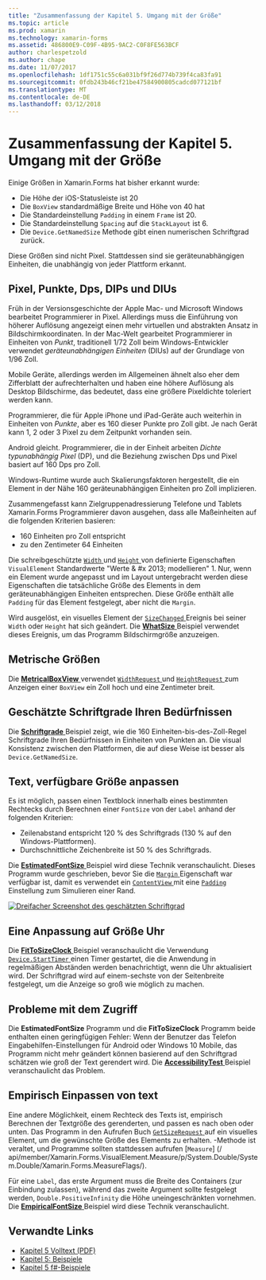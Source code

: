 ```yaml
---
title: "Zusammenfassung der Kapitel 5. Umgang mit der Größe"
ms.topic: article
ms.prod: xamarin
ms.technology: xamarin-forms
ms.assetid: 486800E9-C09F-4B95-9AC2-C0F8FE563BCF
author: charlespetzold
ms.author: chape
ms.date: 11/07/2017
ms.openlocfilehash: 1df1751c55c6a031bf9f26d774b739f4ca83fa91
ms.sourcegitcommit: 0fdb243b46cf21be47584900805cadcd077121bf
ms.translationtype: MT
ms.contentlocale: de-DE
ms.lasthandoff: 03/12/2018
---
```

# <a name="summary-of-chapter-5-dealing-with-sizes"></a>Zusammenfassung der Kapitel 5. Umgang mit der Größe

Einige Größen in Xamarin.Forms hat bisher erkannt wurde:

- Die Höhe der iOS-Statusleiste ist 20
- Die `BoxView` standardmäßige Breite und Höhe von 40 hat
- Die Standardeinstellung `Padding` in einem `Frame` ist 20.
- Die Standardeinstellung `Spacing` auf die `StackLayout` ist 6.
- Die `Device.GetNamedSize` Methode gibt einen numerischen Schriftgrad zurück.

Diese Größen sind nicht Pixel. Stattdessen sind sie geräteunabhängigen Einheiten, die unabhängig von jeder Plattform erkannt.

## <a name="pixels-points-dps-dips-and-dius"></a>Pixel, Punkte, Dps, DIPs und DIUs

Früh in der Versionsgeschichte der Apple Mac- und Microsoft Windows bearbeitet Programmierer in Pixel. Allerdings muss die Einführung von höherer Auflösung angezeigt einen mehr virtuellen und abstrakten Ansatz in Bildschirmkoordinaten. In der Mac-Welt gearbeitet Programmierer in Einheiten von *Punkt*, traditionell 1/72 Zoll beim Windows-Entwickler verwendet *geräteunabhängigen Einheiten* (DIUs) auf der Grundlage von 1/96 Zoll.

Mobile Geräte, allerdings werden im Allgemeinen ähnelt also eher dem Zifferblatt der aufrechterhalten und haben eine höhere Auflösung als Desktop Bildschirme, das bedeutet, dass eine größere Pixeldichte toleriert werden kann.

Programmierer, die für Apple iPhone und iPad-Geräte auch weiterhin in Einheiten von *Punkte*, aber es 160 dieser Punkte pro Zoll gibt. Je nach Gerät kann 1, 2 oder 3 Pixel zu dem Zeitpunkt vorhanden sein.

Android gleicht. Programmierer, die in der Einheit arbeiten *Dichte typunabhängig Pixel* (DP), und die Beziehung zwischen Dps und Pixel basiert auf 160 Dps pro Zoll.

Windows-Runtime wurde auch Skalierungsfaktoren hergestellt, die ein Element in der Nähe 160 geräteunabhängigen Einheiten pro Zoll implizieren.

Zusammengefasst kann Zielgruppenadressierung Telefone und Tablets Xamarin.Forms Programmierer davon ausgehen, dass alle Maßeinheiten auf die folgenden Kriterien basieren:

- 160 Einheiten pro Zoll entspricht
- zu den Zentimeter 64 Einheiten

Die schreibgeschützte [ `Width` ](https://developer.xamarin.com/api/property/Xamarin.Forms.VisualElement.Width/) und [ `Height` ](https://developer.xamarin.com/api/property/Xamarin.Forms.VisualElement.Height/) von definierte Eigenschaften `VisualElement` Standardwerte "Werte & #x 2013; modellieren" 1. Nur, wenn ein Element wurde angepasst und im Layout untergebracht werden diese Eigenschaften die tatsächliche Größe des Elements in dem geräteunabhängigen Einheiten entsprechen. Diese Größe enthält alle `Padding` für das Element festgelegt, aber nicht die `Margin`.

Wird ausgelöst, ein visuelles Element der [ `SizeChanged` ](https://developer.xamarin.com/api/event/Xamarin.Forms.VisualElement.SizeChanged/) Ereignis bei seiner `Width` oder `Height` hat sich geändert. Die [ **WhatSize** ](https://github.com/xamarin/xamarin-forms-book-samples/tree/master/Chapter05/WhatSize) Beispiel verwendet dieses Ereignis, um das Programm Bildschirmgröße anzuzeigen.

## <a name="metrical-sizes"></a>Metrische Größen

Die [ **MetricalBoxView** ](https://github.com/xamarin/xamarin-forms-book-samples/tree/master/Chapter05/MetricalBoxView) verwendet [ `WidthRequest` ](https://developer.xamarin.com/api/property/Xamarin.Forms.VisualElement.WidthRequest/) und [ `HeightRequest` ](https://developer.xamarin.com/api/property/Xamarin.Forms.VisualElement.HeightRequest/) zum Anzeigen einer `BoxView` ein Zoll hoch und eine Zentimeter breit.

## <a name="estimated-font-sizes"></a>Geschätzte Schriftgrade Ihren Bedürfnissen

Die [ **Schriftgrade** ](https://github.com/xamarin/xamarin-forms-book-samples/tree/master/Chapter05/FontSizes) Beispiel zeigt, wie die 160 Einheiten-bis-des-Zoll-Regel Schriftgrade Ihren Bedürfnissen in Einheiten von Punkten an. Die visual Konsistenz zwischen den Plattformen, die auf diese Weise ist besser als `Device.GetNamedSize`.

## <a name="fitting-text-to-available-size"></a>Text, verfügbare Größe anpassen

Es ist möglich, passen einen Textblock innerhalb eines bestimmten Rechtecks durch Berechnen einer `FontSize` von der `Label` anhand der folgenden Kriterien:

- Zeilenabstand entspricht 120 % des Schriftgrads (130 % auf den Windows-Plattformen).
- Durchschnittliche Zeichenbreite ist 50 % des Schriftgrads.

Die [ **EstimatedFontSize** ](https://github.com/xamarin/xamarin-forms-book-samples/tree/master/Chapter05/EstimatedFontSize) Beispiel wird diese Technik veranschaulicht. Dieses Programm wurde geschrieben, bevor Sie die [ `Margin` ](https://developer.xamarin.com/api/property/Xamarin.Forms.View.Margin/) Eigenschaft war verfügbar ist, damit es verwendet ein [ `ContentView` ](https://developer.xamarin.com/api/type/Xamarin.Forms.ContentView/) mit eine [ `Padding` ](https://developer.xamarin.com/api/property/Xamarin.Forms.Layout.Padding/) Einstellung zum Simulieren einer Rand.

[![Dreifacher Screenshot des geschätzten Schriftgrad](images/ch05fg07-small.png ", verfügbare Größe des Texts")](images/ch05fg07-large.png#lightbox "Text an verfügbare Größe anpassen")

## <a name="a-fit-to-size-clock"></a>Eine Anpassung auf Größe Uhr

Die [ **FitToSizeClock** ](https://github.com/xamarin/xamarin-forms-book-samples/tree/master/Chapter05/FitToSizeClock) Beispiel veranschaulicht die Verwendung [ `Device.StartTimer` ](https://developer.xamarin.com/api/member/Xamarin.Forms.Device.StartTimer/p/System.TimeSpan/System.Func%7BSystem.Boolean%7D/) einen Timer gestartet, die die Anwendung in regelmäßigen Abständen werden benachrichtigt, wenn die Uhr aktualisiert wird. Der Schriftgrad wird auf einem-sechste von der Seitenbreite festgelegt, um die Anzeige so groß wie möglich zu machen.

## <a name="accessibility-issues"></a>Probleme mit dem Zugriff

Die **EstimatedFontSize** Programm und die **FitToSizeClock** Programm beide enthalten einen geringfügigen Fehler: Wenn der Benutzer das Telefon Eingabehilfen-Einstellungen für Android oder Windows 10 Mobile, das Programm nicht mehr geändert können basierend auf den Schriftgrad schätzen wie groß der Text gerendert wird. Die [ **AccessibilityTest** ](https://github.com/xamarin/xamarin-forms-book-samples/tree/master/Chapter05/AccessibilityTest) Beispiel veranschaulicht das Problem.

## <a name="empirically-fitting-text"></a>Empirisch Einpassen von text

Eine andere Möglichkeit, einem Rechteck des Texts ist, empirisch Berechnen der Textgröße des gerenderten, und passen es nach oben oder unten. Das Programm in den Aufrufen Buch [ `GetSizeRequest` ](https://developer.xamarin.com/api/member/Xamarin.Forms.VisualElement.GetSizeRequest/p/System.Double/System.Double/) auf ein visuelles Element, um die gewünschte Größe des Elements zu erhalten. -Methode ist veraltet, und Programme sollten stattdessen aufrufen [`Measure`] (/ api/member/Xamarin.Forms.VisualElement.Measure/p/System.Double/System.Double/Xamarin.Forms.MeasureFlags/).

Für eine `Label`, das erste Argument muss die Breite des Containers (zur Einbindung zulassen), während das zweite Argument sollte festgelegt werden, `Double.PositiveInfinity` die Höhe uneingeschränkten vornehmen. Die [ **EmpiricalFontSize** ](https://github.com/xamarin/xamarin-forms-book-samples/tree/master/Chapter05/EmpiricalFontSize) Beispiel wird diese Technik veranschaulicht.



## <a name="related-links"></a>Verwandte Links

- [Kapitel 5 Volltext (PDF)](https://download.xamarin.com/developer/xamarin-forms-book/XamarinFormsBook-Ch05-Apr2016.pdf)
- [Kapitel 5: Beispiele](https://github.com/xamarin/xamarin-forms-book-samples/tree/master/Chapter05)
- [Kapitel 5 f#-Beispiele](https://github.com/xamarin/xamarin-forms-book-samples/tree/master/Chapter05/FS)
